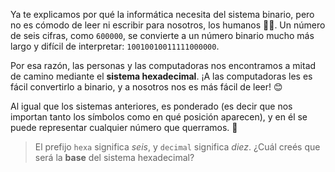 Ya te explicamos por qué la informática necesita del sistema binario, pero no es cómodo de leer ni escribir para nosotros, los humanos :woman::boy:. Un número de seis cifras, como `600000`, se convierte a un número binario mucho más largo y difícil de interpretar: `10010010011111000000`.

Por esa razón, las personas y las computadoras nos encontramos a mitad de camino mediante el **sistema hexadecimal**. ¡A las computadoras les es fácil convertirlo a binario, y a nosotros nos es más fácil de leer! :blush:

Al igual que los sistemas anteriores, es ponderado (es decir que nos importan tanto los símbolos como en qué posición aparecen), y en él se puede representar cualquier número que querramos. :facepunch:

> El prefijo `hexa` significa _seis_, y `decimal` significa _diez_. ¿Cuál creés que será la **base** del sistema hexadecimal?